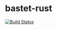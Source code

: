 # bastet-rust
[![Build Status](https://travis-ci.org/bastet/bastet-rust.svg?branch=feature%2Frustful)](https://travis-ci.org/bastet/bastet-rust)

